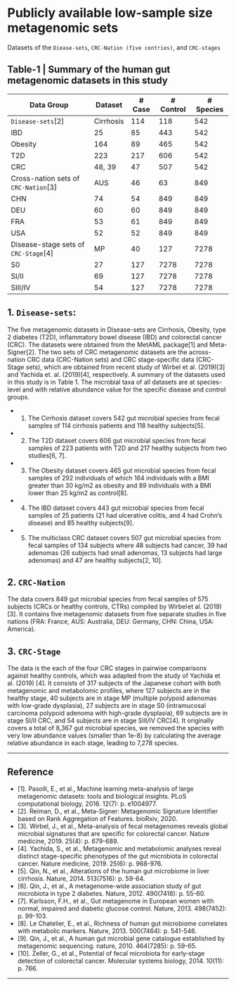 # Publicly available low-sample size metagenomic sets
Datasets of the `Diease-sets`, `CRC-Nation (five contries)`, and `CRC-stages`

## Table-1 | Summary of the human gut metagenomic datasets in this study

| Data Group                           | Dataset   | \# Case | \# Control | \# Species |
| ------------------------------------ | --------- | ------- | ---------- | ---------- |
| `Disease-sets`\[2\]                    | Cirrhosis | 114     | 118        | 542        |
| IBD                                  | 25        | 85      | 443        | 542        |
| Obesity                              | 164       | 89      | 465        | 542        |
| T2D                                  | 223       | 217     | 606        | 542        |
| CRC                                  | 48, 39    | 47      | 507        | 542        |
| Cross-nation sets of `CRC-Nation`\[3\] | AUS       | 46      | 63         | 849        |
| CHN                                  | 74        | 54      | 849        |849        |
| DEU                                  | 60        | 60      | 849        |849        |
| FRA                                  | 53        | 61      | 849        |849        |
| USA                                  | 52        | 52      | 849        |849        |
| Disease-stage sets of `CRC-Stage`\[4\] | MP        | 40      | 127        | 7278       |
| S0                                   | 27        | 127     | 7278       | 7278       |
| SI/II                                | 69        | 127     | 7278       | 7278       |
| SIII/IV                              | 54        | 127     | 7278       | 7278       |


## 1. `Disease-sets`: 
The five metagenomic datasets in Disease-sets are Cirrhosis, Obesity, type 2 diabetes (T2D), inflammatory bowel disease (IBD) and colorectal cancer (CRC). The datasets were obtained from  the MetAML package[1] and Meta-Signer[2]. The two sets of CRC metagenomic datasets are the across-nation CRC data (CRC-Nation sets) and CRC stage-specific data (CRC-Stage sets), which are obtained from recent study of Wirbel et al. (2019)[3] and Yachida et. al. (2019)[4], respectively. A summary of the datasets used in this study is in Table 1. The microbial taxa of all datasets are at species-level and with relative abundance value for the specific disease and control groups.

* 1) The Cirrhosis dataset covers 542 gut microbial species from fecal samples of 114 cirrhosis patients and 118 healthy subjects[5]. 
* 2) The T2D dataset covers 606 gut microbial species from fecal samples of 223 patients with T2D and 217 healthy subjects from two studies[6, 7]. 
* 3) The Obesity dataset covers 465 gut microbial species from fecal samples of 292 individuals of which 164 individuals with a BMI greater than 30 kg/m2 as obesity and 89 individuals with a BMI lower than 25 kg/m2 as control[8]. 
* 4) The IBD dataset covers 443 gut microbial species from fecal samples of 25 patients (21 had ulcerative colitis, and 4 had Crohn’s disease) and 85 healthy subjects[9]. 
* 5) The multiclass CRC dataset covers 507 gut microbial species from fecal samples of 134 subjects where 48 subjects had cancer, 39 had adenomas (26 subjects had small adenomas, 13 subjects had large adenomas) and 47 are healthy subjects[2, 10]. 

## 2. `CRC-Nation` 
The data covers 849 gut microbial species from fecal samples of 575 subjects (CRCs or healthy controls, CTRs) compiled by Wirbel et al. (2019)[3]. It contains five metagenomic datasets from five separate studies in five nations (FRA: France, AUS: Australia, DEU: Germany, CHN: China, USA: America). 

## 3. `CRC-Stage` 
The data is the each of the four CRC stages in pairwise comparisons against healthy controls, which was adapted from the study of Yachida et al. (2019) [4]. It consists of 317 subjects of the Japanese cohort with both metagenomic and metabolomic profiles, where 127 subjects are in the healthy stage, 40 subjects are in stage MP (multiple polypoid adenomas with low-grade dysplasia), 27 subjects are in stage S0 (intramucosal carcinoma polypoid adenoma with high-grade dysplasia), 69 subjects are in stage SI/II CRC, and 54 subjects are in stage SIII/IV CRC[4]. It originally covers a total of 8,367 gut microbial species, we removed the species with very low abundance values (smaller than 1e-8) by calculating the average relative abundance in each stage, leading to 7,278 species.

-------
## Reference
* [1].	Pasolli, E., et al., Machine learning meta-analysis of large metagenomic datasets: tools and biological insights. PLoS computational biology, 2016. 12(7): p. e1004977.
* [2].	Reiman, D., et al., Meta-Signer: Metagenomic Signature Identifier based on Rank Aggregation of Features. bioRxiv, 2020.
* [3].	Wirbel, J., et al., Meta-analysis of fecal metagenomes reveals global microbial signatures that are specific for colorectal cancer. Nature medicine, 2019. 25(4): p. 679-689.
* [4].	Yachida, S., et al., Metagenomic and metabolomic analyses reveal distinct stage-specific phenotypes of the gut microbiota in colorectal cancer. Nature medicine, 2019. 25(6): p. 968-976.
* [5].	Qin, N., et al., Alterations of the human gut microbiome in liver cirrhosis. Nature, 2014. 513(7516): p. 59-64.
* [6].	Qin, J., et al., A metagenome-wide association study of gut microbiota in type 2 diabetes. Nature, 2012. 490(7418): p. 55-60.
* [7].	Karlsson, F.H., et al., Gut metagenome in European women with normal, impaired and diabetic glucose control. Nature, 2013. 498(7452): p. 99-103.
* [8].	Le Chatelier, E., et al., Richness of human gut microbiome correlates with metabolic markers. Nature, 2013. 500(7464): p. 541-546.
* [9].	Qin, J., et al., A human gut microbial gene catalogue established by metagenomic sequencing. nature, 2010. 464(7285): p. 59-65.
* [10].	Zeller, G., et al., Potential of fecal microbiota for early‐stage detection of colorectal cancer. Molecular systems biology, 2014. 10(11): p. 766.

---

